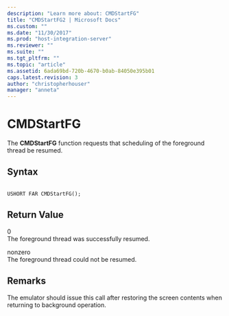 ```yaml
---
description: "Learn more about: CMDStartFG"
title: "CMDStartFG2 | Microsoft Docs"
ms.custom: ""
ms.date: "11/30/2017"
ms.prod: "host-integration-server"
ms.reviewer: ""
ms.suite: ""
ms.tgt_pltfrm: ""
ms.topic: "article"
ms.assetid: 6ada69bd-720b-4670-b0ab-84050e395b01
caps.latest.revision: 3
author: "christopherhouser"
manager: "anneta"
---
```

# CMDStartFG
The **CMDStartFG** function requests that scheduling of the foreground thread be resumed.  
  
## Syntax  
  
```  
  
USHORT FAR CMDStartFG();    
```  
  
## Return Value  
 0  
 The foreground thread was successfully resumed.  
  
 nonzero  
 The foreground thread could not be resumed.  
  
## Remarks  
 The emulator should issue this call after restoring the screen contents when returning to background operation.

